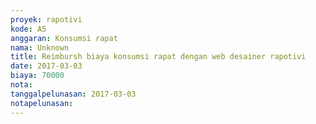 ```yaml
---
proyek: rapotivi
kode: A5
anggaran: Konsumsi rapat
nama: Unknown
title: Reimbursh biaya konsumsi rapat dengan web desainer rapotivi
date: 2017-03-03
biaya: 70000
nota:
tanggalpelunasan: 2017-03-03
notapelunasan:
---
```

